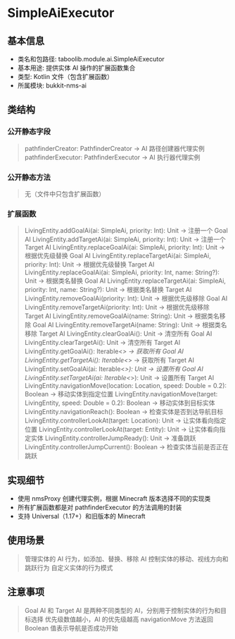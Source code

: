 # SimpleAiExecutor

## 基本信息
- 类名和包路径: taboolib.module.ai.SimpleAiExecutor
- 基本用途: 提供实体 AI 操作的扩展函数集合
- 类型: Kotlin 文件（包含扩展函数）
- 所属模块: bukkit-nms-ai

## 类结构

### 公开静态字段
> pathfinderCreator: PathfinderCreator -> AI 路径创建器代理实例
> pathfinderExecutor: PathfinderExecutor -> AI 执行器代理实例

### 公开静态方法
> 无（文件中只包含扩展函数）

### 扩展函数
> LivingEntity.addGoalAi(ai: SimpleAi, priority: Int): Unit -> 注册一个 Goal AI
> LivingEntity.addTargetAi(ai: SimpleAi, priority: Int): Unit -> 注册一个 Target AI
> LivingEntity.replaceGoalAi(ai: SimpleAi, priority: Int): Unit -> 根据优先级替换 Goal AI
> LivingEntity.replaceTargetAi(ai: SimpleAi, priority: Int): Unit -> 根据优先级替换 Target AI
> LivingEntity.replaceGoalAi(ai: SimpleAi, priority: Int, name: String?): Unit -> 根据类名替换 Goal AI
> LivingEntity.replaceTargetAi(ai: SimpleAi, priority: Int, name: String?): Unit -> 根据类名替换 Target AI
> LivingEntity.removeGoalAi(priority: Int): Unit -> 根据优先级移除 Goal AI
> LivingEntity.removeTargetAi(priority: Int): Unit -> 根据优先级移除 Target AI
> LivingEntity.removeGoalAi(name: String): Unit -> 根据类名移除 Goal AI
> LivingEntity.removeTargetAi(name: String): Unit -> 根据类名移除 Target AI
> LivingEntity.clearGoalAi(): Unit -> 清空所有 Goal AI
> LivingEntity.clearTargetAi(): Unit -> 清空所有 Target AI
> LivingEntity.getGoalAi(): Iterable<*> -> 获取所有 Goal AI
> LivingEntity.getTargetAi(): Iterable<*> -> 获取所有 Target AI
> LivingEntity.setGoalAi(ai: Iterable<*>): Unit -> 设置所有 Goal AI
> LivingEntity.setTargetAi(ai: Iterable<*>): Unit -> 设置所有 Target AI
> LivingEntity.navigationMove(location: Location, speed: Double = 0.2): Boolean -> 移动实体到指定位置
> LivingEntity.navigationMove(target: LivingEntity, speed: Double = 0.2): Boolean -> 移动实体到目标实体
> LivingEntity.navigationReach(): Boolean -> 检查实体是否到达导航目标
> LivingEntity.controllerLookAt(target: Location): Unit -> 让实体看向指定位置
> LivingEntity.controllerLookAt(target: Entity): Unit -> 让实体看向指定实体
> LivingEntity.controllerJumpReady(): Unit -> 准备跳跃
> LivingEntity.controllerJumpCurrent(): Boolean -> 检查实体当前是否正在跳跃

## 实现细节
- 使用 nmsProxy 创建代理实例，根据 Minecraft 版本选择不同的实现类
- 所有扩展函数都是对 pathfinderExecutor 的方法调用的封装
- 支持 Universal（1.17+）和旧版本的 Minecraft

## 使用场景
> 管理实体的 AI 行为，如添加、替换、移除 AI
> 控制实体的移动、视线方向和跳跃行为
> 自定义实体的行为模式

## 注意事项
> Goal AI 和 Target AI 是两种不同类型的 AI，分别用于控制实体的行为和目标选择
> 优先级数值越小，AI 的优先级越高
> navigationMove 方法返回 Boolean 值表示导航是否成功开始

